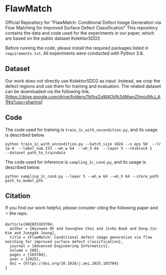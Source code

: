 # FlawMatch
Official Repository for "FlawMatch: Conditional Defect Image Generation via Flow Matching for Improved Surface Defect Classification"
This repository contains the data and code used for the experiments in our paper, which are based on the public dataset KolektorSDD2.

Before running the code, please install the required packages listed in `requirements.txt`.
All experiments were conducted with Python 3.8.

## Dataset
Our work does not directly use KolektorSDD2 as input. Instead, we crop the defect regions and use them for training and evaluation.
The related dataset can be downloaded via the following link. 
[https://drive.google.com/drive/folders/1bfhsZqW4Ojjfk3dMwnZjhniuNhJ_A1Ng?usp=sharing]


## Code

The code used for training is `train_1c_with_uncondition.py`, and its usage is described below.
```
python train_1c_with_uncondition.py --batch_size 1024 --n_eps 50  --lr 1e-4  --label_num 233 --wh_w 64  --wh_h 64  --layer 5 --resblock 1    --dataset path_to_traindata
```

The code used for inference is `sampling_1c_cond.py`, and its usage is described below.
```
python sampling_1c_cond.py --layer 5 --wh_w 64 --wh_h 64 --store_path path_to_model_pth
```

## Citation
If you find our work helpful, please consider citing the following paper and ⭐ the repo.

```
@article{OH2025103704,
  author = {Hyunwoo Oh and Seunghee Choi and Jinho Baek and Dong-Jin Kim and Junegak Joung},
  title = {FlawMatch: Conditional defect image generation via flow matching for improved surface defect classification},
  journal = {Advanced Engineering Informatics},
  volume = {68},
  pages = {103704},
  year = {2025},
  doi = {https://doi.org/10.1016/j.aei.2025.103704}
}
```
